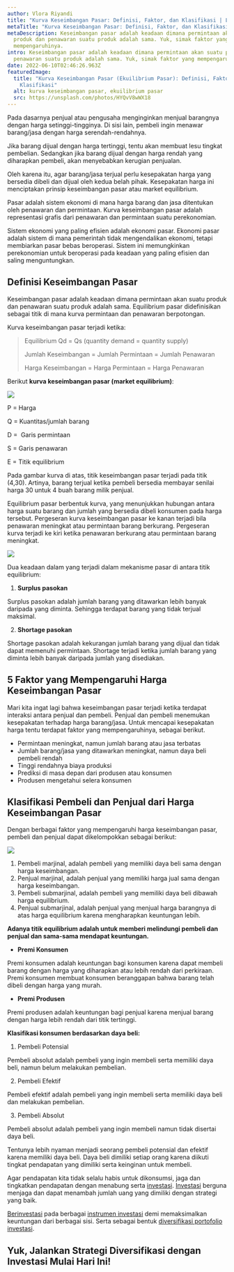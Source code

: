 ```yaml
---
author: Vlora Riyandi
title: "Kurva Keseimbangan Pasar: Definisi, Faktor, dan Klasifikasi | LandX"
metaTitle: "Kurva Keseimbangan Pasar: Definisi, Faktor, dan Klasifikasi | LandX"
metaDescription: Keseimbangan pasar adalah keadaan dimana permintaan akan suatu
  produk dan penawaran suatu produk adalah sama. Yuk, simak faktor yang
  mempengaruhinya.
intro: Keseimbangan pasar adalah keadaan dimana permintaan akan suatu produk dan
  penawaran suatu produk adalah sama. Yuk, simak faktor yang mempengaruhinya.
date: 2022-06-10T02:46:26.963Z
featuredImage:
  title: "Kurva Keseimbangan Pasar (Ekuilibrium Pasar): Definisi, Faktor, dan
    Klasifikasi"
  alt: kurva keseimbangan pasar, ekuilibrium pasar
  src: https://unsplash.com/photos/HYQvV8wWX18
---
```

Pada dasarnya penjual atau pengusaha menginginkan menjual barangnya dengan harga setinggi-tingginya. Di sisi lain, pembeli ingin menawar barang/jasa dengan harga serendah-rendahnya. 

Jika barang dijual dengan harga tertinggi, tentu akan membuat lesu tingkat pembelian. Sedangkan jika barang dijual dengan harga rendah yang diharapkan pembeli, akan menyebabkan kerugian penjualan.

Oleh karena itu, agar barang/jasa terjual perlu kesepakatan harga yang bersedia dibeli dan dijual oleh kedua belah pihak. Kesepakatan harga ini menciptakan prinsip keseimbangan pasar atau market equilibrium.

Pasar adalah sistem ekonomi di mana harga barang dan jasa ditentukan oleh penawaran dan permintaan. Kurva keseimbangan pasar adalah representasi grafis dari penawaran dan permintaan suatu perekonomian.  

Sistem ekonomi yang paling efisien adalah ekonomi pasar. Ekonomi pasar adalah sistem di mana pemerintah tidak mengendalikan ekonomi, tetapi membiarkan pasar bebas beroperasi. Sistem ini memungkinkan perekonomian untuk beroperasi pada keadaan yang paling efisien dan saling menguntungkan. 

## Definisi Keseimbangan Pasar

Keseimbangan pasar adalah keadaan dimana permintaan akan suatu produk dan penawaran suatu produk adalah sama. Equilibrium pasar didefinisikan sebagai titik di mana kurva permintaan dan penawaran berpotongan. 

Kurva keseimbangan pasar terjadi ketika:

> Equilibrium Qd = Qs (quantity demand = quantity supply) 
>
> Jumlah Keseimbangan = Jumlah Permintaan = Jumlah Penawaran 
>
> Harga Keseimbangan = Harga Permintaan = Harga Penawaran

Berikut **kurva keseimbangan pasar (market equilibrium)**:

![](https://lh6.googleusercontent.com/06lPYQw36xtOl5gVvnkVJFPL8eI78C4IVpza_GYjx10uedfOSxCtJOx-CEgi-QkBXzRyGUAMwVsntUhY3_13bnNChhSURP6Lm3nB6kZ1svBlSXgTn-fi2kGvHp9VgfdPybUmGEl5F9taELWZ8w)

P = Harga

Q = Kuantitas/jumlah barang

D =  Garis permintaan

S = Garis penawaran

E = Titik equilibrium

Pada gambar kurva di atas, titik keseimbangan pasar terjadi pada titik (4,30). Artinya, barang terjual ketika pembeli bersedia membayar senilai harga 30 untuk 4 buah barang milik penjual.

Equilibrium pasar berbentuk kurva, yang menunjukkan hubungan antara harga suatu barang dan jumlah yang bersedia dibeli konsumen pada harga tersebut. Pergeseran kurva keseimbangan pasar ke kanan terjadi bila penawaran meningkat atau permintaan barang berkurang. Pergeseran kurva terjadi ke kiri ketika penawaran berkurang atau permintaan barang meningkat.

![](https://lh5.googleusercontent.com/mE-Cu6_JT04jzr1aT4lQbsDwzQh9bWcZ47QdnKM3V9IB8RLwwIlrrlZ5JCDpRbOa2LE2kIRpcgL_mqeUpG5N4NNPN-MDIbnA8liSdmA5eKcLACA5n96YQ1Qq8eom4vy7JRxO5umnphLvDOm0jA)

Dua keadaan dalam yang terjadi dalam mekanisme pasar di antara titik equilibrium:

1. **Surplus pasokan**

Surplus pasokan adalah jumlah barang yang ditawarkan lebih banyak daripada yang diminta. Sehingga terdapat barang yang tidak terjual maksimal.

2. **Shortage pasokan**

Shortage pasokan adalah kekurangan jumlah barang yang dijual dan tidak dapat memenuhi permintaan. Shortage terjadi ketika jumlah barang yang diminta lebih banyak daripada jumlah yang disediakan.

## 5 Faktor yang Mempengaruhi Harga Keseimbangan Pasar

Mari kita ingat lagi bahwa keseimbangan pasar terjadi ketika terdapat interaksi antara penjual dan pembeli. Penjual dan pembeli menemukan kesepakatan terhadap harga barang/jasa. Untuk mencapai kesepakatan harga tentu terdapat faktor yang mempengaruhinya, sebagai berikut.

* Permintaan meningkat, namun jumlah barang atau jasa terbatas 
* Jumlah barang/jasa yang ditawarkan meningkat, namun daya beli pembeli rendah
* Tinggi rendahnya biaya produksi 
* Prediksi di masa depan dari produsen atau konsumen 
* Produsen mengetahui selera konsumen 

## **Klasifikasi Pembeli dan Penjual dari Harga Keseimbangan Pasar**

Dengan berbagai faktor yang mempengaruhi harga keseimbangan pasar, pembeli dan penjual dapat dikelompokkan sebagai berikut:

![](https://lh5.googleusercontent.com/cktjvv98WAS4raa3d1dFxfBGyB8GPgvg3eOJyPh1jMz6y0rqXVT22cLluBd8eWwGN8HtIQa6wel4h7dFIW2Te3ReYGtYwpIMLbZNRbLhBdLtIkdEJK8JEXz2RWySl97F66oF-QM5tcUD9XO93g)

1. Pembeli marjinal, adalah pembeli yang memiliki daya beli sama dengan harga keseimbangan.
2. Penjual marjinal, adalah penjual yang memiliki harga jual sama dengan harga keseimbangan.
3. Pembeli submarjinal, adalah pembeli yang memiliki daya beli dibawah harga equilibrium.
4. Penjual submarjinal, adalah penjual yang menjual harga barangnya di atas harga equilibrium karena mengharapkan keuntungan lebih.

**Adanya titik equilibrium adalah untuk memberi melindungi pembeli dan penjual dan sama-sama mendapat keuntungan.**

* **Premi Konsumen** 

Premi konsumen adalah keuntungan bagi konsumen karena dapat membeli barang dengan harga yang diharapkan atau lebih rendah dari perkiraan. Premi konsumen membuat konsumen beranggapan bahwa barang telah dibeli dengan harga yang murah.

* **Premi Produsen**

Premi produsen adalah keuntungan bagi penjual karena menjual barang dengan harga lebih rendah dari titik tertinggi.

**Klasifikasi konsumen berdasarkan daya beli:**

1. Pembeli Potensial

Pembeli absolut adalah pembeli yang ingin membeli serta memiliki daya beli, namun belum melakukan pembelian.

2. Pembeli Efektif

Pembeli efektif adalah pembeli yang ingin membeli serta memiliki daya beli dan melakukan pembelian.

3. Pembeli Absolut

Pembeli absolut adalah pembeli yang ingin membeli namun tidak disertai daya beli.

Tentunya lebih nyaman menjadi seorang pembeli potensial dan efektif karena memiliki daya beli. Daya beli dimiliki setiap orang karena diikuti tingkat pendapatan yang dimiliki serta keinginan untuk membeli.

Agar pendapatan kita tidak selalu habis untuk dikonsumsi, jaga dan tingkatkan pendapatan dengan menabung serta [investasi](https://landx.id/?utm_source=Blog&utm_medium=organic+keyword&utm_campaign=blog&utm_id=Blog). [Investasi](https://landx.id/?utm_source=Blog&utm_medium=organic+keyword&utm_campaign=blog&utm_id=Blog) berguna menjaga dan dapat menambah jumlah uang yang dimiliki dengan strategi yang baik.

[Berinvestasi](https://landx.id/?utm_source=Blog&utm_medium=organic+keyword&utm_campaign=blog&utm_id=Blog) pada berbagai [instrumen investasi](https://landx.id/?utm_source=Blog&utm_medium=organic+keyword&utm_campaign=blog&utm_id=Blog) demi memaksimalkan keuntungan dari berbagai sisi. Serta sebagai bentuk [diversifikasi portofolio investasi](https://landx.id/?utm_source=Blog&utm_medium=organic+keyword&utm_campaign=blog&utm_id=Blog). 

## Yuk, Jalankan Strategi Diversifikasi dengan Investasi Mulai Hari Ini!